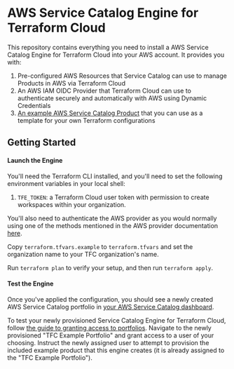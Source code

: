 # AWS Service Catalog Engine for Terraform Cloud

This repository contains everything you need to install a AWS Service Catalog Engine for Terraform Cloud into your AWS account. It provides you with:
1. Pre-configured AWS Resources that Service Catalog can use to manage Products in AWS via Terraform Cloud
2. An AWS IAM OIDC Provider that Terraform Cloud can use to authenticate securely and automatically with AWS using Dynamic Credentials
3. [An example AWS Service Catalog Product](https://github.com/hashicorp/aws-service-catalog-engine-for-tfc/tree/main/example-product) that you can use as a template for your own Terraform configurations

## Getting Started

#### Launch the Engine

You'll need the Terraform CLI installed, and you'll need to set the following environment variables in your local shell:

1. `TFE_TOKEN`: a Terraform Cloud user token with permission to create workspaces within your organization.

You'll also need to authenticate the AWS provider as you would normally using one of the methods mentioned in the AWS provider documentation [here](https://registry.terraform.io/providers/hashicorp/aws/latest/docs#authentication-and-configuration).

Copy `terraform.tfvars.example` to `terraform.tfvars` and set the organization name to your TFC organization's name.

Run `terraform plan` to verify your setup, and then run `terraform apply`.

#### Test the Engine

Once you've applied the configuration, you should see a newly created AWS Service Catalog portfolio in [your AWS Service Catalog dashboard](https://console.aws.amazon.com/servicecatalog/home). 

To test your newly provisioned Service Catalog Engine for Terraform Cloud, follow [the guide to granting access to portfolios](https://docs.aws.amazon.com/servicecatalog/latest/adminguide/catalogs_portfolios_users.html). Navigate to the newly provisioned "TFC Example Portfolio" and grant access to a user of your choosing. Instruct the newly assigned user to attempt to provision the included example product that this engine creates (it is already assigned to the "TFC Example Portfolio").    